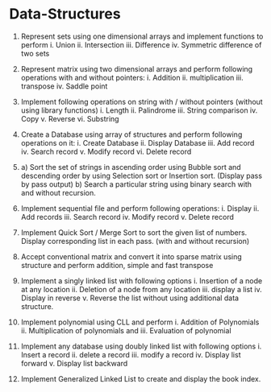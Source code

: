 # Data-Structures
1. Represent sets using one dimensional arrays and implement functions to perform
i. Union
ii. Intersection
iii. Difference
iv. Symmetric difference of two sets


2. Represent matrix using two dimensional arrays and perform following operations with and
without pointers:
i. Addition
ii. multiplication
iii. transpose
iv. Saddle point


3. Implement following operations on string with / without pointers (without using library
functions)
i. Length
ii. Palindrome
iii. String comparison
iv. Copy
v. Reverse
vi. Substring


4. Create a Database using array of structures and perform following operations on it:
i. Create Database
ii. Display Database
iii. Add record
iv. Search record
v. Modify record
vi. Delete record


5. a) Sort the set of strings in ascending order using Bubble sort and descending order by using
Selection sort or Insertion sort. (Display pass by pass output)
b) Search a particular string using binary search with and without recursion.


6. Implement sequential file and perform following operations:
i. Display
ii. Add records
iii. Search record
iv. Modify record
v. Delete record


7. Implement Quick Sort / Merge Sort to sort the given list of numbers. Display corresponding list
in each pass. (with and without recursion)


8. Accept conventional matrix and convert it into sparse matrix using structure and perform
addition, simple and fast transpose


9. Implement a singly linked list with following options
i. Insertion of a node at any location
ii. Deletion of a node from any location
iii. display a list
iv. Display in reverse
v. Reverse the list without using additional data structure.

10. Implement polynomial using CLL and perform
i. Addition of Polynomials
ii. Multiplication of polynomials and
iii. Evaluation of polynomial


11. Implement any database using doubly linked list with following options
i. Insert a record
ii. delete a record
iii. modify a record
iv. Display list forward
v. Display list backward


12. Implement Generalized Linked List to create and display the book index. 

